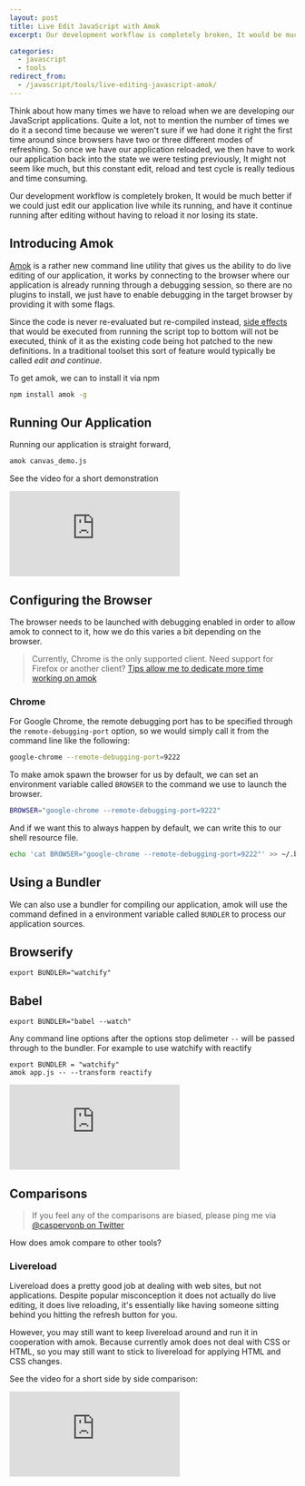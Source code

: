```yaml
---
layout: post
title: Live Edit JavaScript with Amok
excerpt: Our development workflow is completely broken, It would be much better if we could just edit our application live while its running, and have it continue running after editing without having to reload it nor losing its state.

categories:
  - javascript
  - tools
redirect_from:
  - /javascript/tools/live-editing-javascript-amok/
---
```


Think about how many times we have to reload when we are developing our JavaScript applications. Quite a lot, not to mention the number of times we do it a second time because we weren't sure if we had done it right the first time around since browsers have two or three different modes of refreshing. So once we have our application reloaded, we then have to work our application back into the state we were testing previously, It might not seem like much, but this constant edit, reload and test cycle is really tedious and time consuming.

Our development workflow is completely broken, It would be much better if we could just edit our application live while its running, and have it continue running after editing without having to reload it nor losing its state.

## Introducing Amok
[Amok][amok] is a rather new command line utility that gives us the ability to do live editing of our application, it works by connecting to the browser where our application is already running through a debugging session, so there are no plugins to install, we just have to enable debugging in the target browser by providing it with some flags.

Since the code is never re-evaluated but re-compiled instead, [side effects][wikipedia-side-effects] that would be executed from running the script top to bottom will not be executed, think of it as the existing code being hot patched to the new definitions. In a traditional toolset this sort of feature would typically be called *edit and continue*.

To get amok, we can to install it via npm

```sh
npm install amok -g
```

## Running Our Application

Running our application is straight forward, 

```sh
amok canvas_demo.js
```

See the video for a short demonstration

<div class="embed-container">
<iframe src="https://www.youtube.com/embed/xHXqyfkct2w?rel=0&amp;showinfo=0" frameborder="0" allowfullscreen></iframe>
</div>

## Configuring the Browser 

The browser needs to be launched with debugging enabled in order to allow amok to connect to it, how we do this varies a bit depending on the browser.

> Currently, Chrome is the only supported client. Need support for Firefox or another client?
>  [Tips allow me to dedicate more time working on amok](https://www.gittip.com/caspervonb)

### Chrome

For Google Chrome, the remote debugging port has to be specified through the `remote-debugging-port` option, so we would simply call it from the command line like the following:

```sh
google-chrome --remote-debugging-port=9222
```

To make amok spawn the browser for us by default, we can set an environment variable called `BROWSER` to the command we use to launch the browser.

```sh
BROWSER="google-chrome --remote-debugging-port=9222"
```

And if we want this to always happen by default, we can write this to our shell resource file.

```sh
echo 'cat BROWSER="google-chrome --remote-debugging-port=9222"' >> ~/.bashrc 
```

## Using a Bundler
We can also use a bundler for compiling our application,  amok will use the command defined in a environment variable called `BUNDLER` to process our application sources.

## Browserify
```
export BUNDLER="watchify"
```

## Babel
```
export BUNDLER="babel --watch"
```

Any command line options after the options stop delimeter `--` will be passed through to the bundler. For example to use watchify with reactify

```
export BUNDLER = "watchify"
amok app.js -- --transform reactify
```

<div class='embed-container'>
<iframe src="https://www.youtube.com/embed/-aWINzxCNW4?rel=0&amp;showinfo=0" frameborder="0" allowfullscreen></iframe>
</div>

## Comparisons
> If you feel any of the comparisons are biased, please ping me via [@caspervonb on Twitter](http://twitter.com/caspervonb)

How does amok compare to other tools?

### Livereload

Livereload does a pretty good job at dealing with web sites, but not applications. Despite popular misconception it does not actually do live editing, it does live reloading, it's essentially like having someone sitting behind you hitting the refresh button for you.

However, you may still want to keep livereload around and run it in cooperation with amok. Because currently amok does not deal with CSS or HTML, so you may still want to stick to livereload for applying HTML and CSS changes.

See the video for a short side by side comparison:
<div class='embed-container'>
<iframe src="https://www.youtube.com/embed/RcOFZ_zZOmU?rel=0&amp;showinfo=0" frameborder="0" allowfullscreen></iframe>
</div>

[amok]: https://github.com/caspervonb/amok/ "Amok"
[wikipedia-side-effects]: http://en.wikipedia.org/wiki/Side_effect_%28computer_science%29 
